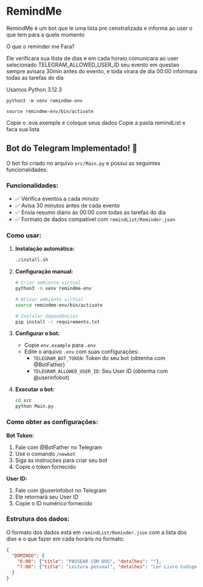 # RemindMe

RemindMe é um bot que le uma lista pre censtralizada e informa ao user o que tem para a quele momento



O que o reminder me Fara?

Ele verificara sua llista de dias e em cada horaio comunicara ao user selecionado TELEGRAM_ALLOWED_USER_ID seu evento em questao sempre avisara 30min antes do evento, e toda virara de dia 00:00 informara todas as tarefas do dia



Usamos Python 3.12.3
```
python3 -m venv remindme-env
```

```
source remindme-env/bin/activate
```


Copie o .eve.exemple e coloque seus dados
Copie a pasta remindList e faca sua lista


## Bot do Telegram Implementado! 🤖

O bot foi criado no arquivo `src/Main.py` e possui as seguintes funcionalidades:

### Funcionalidades:
- ✅ Verifica eventos a cada minuto
- ✅ Avisa 30 minutos antes de cada evento
- ✅ Envia resumo diário às 00:00 com todas as tarefas do dia
- ✅ Formato de dados compatível com `remindList/Reminder.json`

### Como usar:

1. **Instalação automática:**
   ```bash
   ./install.sh
   ```

2. **Configuração manual:**
   ```bash
   # Criar ambiente virtual
   python3 -m venv remindme-env
   
   # Ativar ambiente virtual
   source remindme-env/bin/activate
   
   # Instalar dependências
   pip install -r requirements.txt
   ```

3. **Configurar o bot:**
   - Copie `env.example` para `.env`
   - Edite o arquivo `.env` com suas configurações:
     - `TELEGRAM_BOT_TOKEN`: Token do seu bot (obtenha com @BotFather)
     - `TELEGRAM_ALLOWED_USER_ID`: Seu User ID (obtenha com @userinfobot)

4. **Executar o bot:**
   ```bash
   cd src
   python Main.py
   ```

### Como obter as configurações:

**Bot Token:**
1. Fale com @BotFather no Telegram
2. Use o comando `/newbot`
3. Siga as instruções para criar seu bot
4. Copie o token fornecido

**User ID:**
1. Fale com @userinfobot no Telegram
2. Ele retornará seu User ID
3. Copie o ID numérico fornecido

### Estrutura dos dados:
O formato dos dados está em `remindList/Reminder.json` com a lista dos dias e o que fazer em cada horário no formato:
```json
{
  "DOMINGO": {
    "6:00": {"title": "PASSEAR COM DOG", "detalhes": ""},
    "7:00": {"title": "Leitura pessoal", "detalhes": "Ler Livro Codigo limpo"}
  }
}
```
